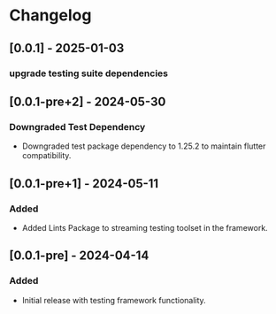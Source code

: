 # Changelog

## [0.0.1] - 2025-01-03

### upgrade testing suite dependencies

## [0.0.1-pre+2] - 2024-05-30

### Downgraded Test Dependency
- Downgraded test package dependency to 1.25.2 to maintain flutter compatibility.

## [0.0.1-pre+1] - 2024-05-11

### Added
- Added Lints Package to streaming testing toolset in the framework.

## [0.0.1-pre] - 2024-04-14

### Added
- Initial release with testing framework functionality.




